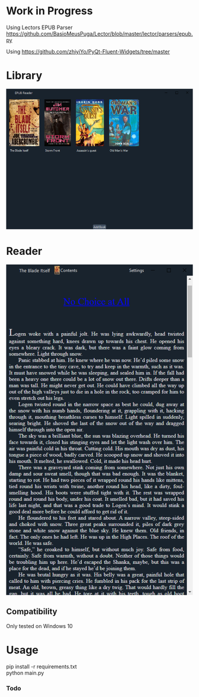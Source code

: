 # Work in Progress
Using Lectors EPUB Parser\
https://github.com/BasioMeusPuga/Lector/blob/master/lector/parsers/epub.py

Using https://github.com/zhiyiYo/PyQt-Fluent-Widgets/tree/master

# Library

![image info](static/screenshot2.png "Library")

# Reader

![image info](static/screenshot1.png "LIbrary")

## Compatibility

Only tested on Windows 10

# Usage

pip install -r requirements.txt  
python main.py





### Todo
